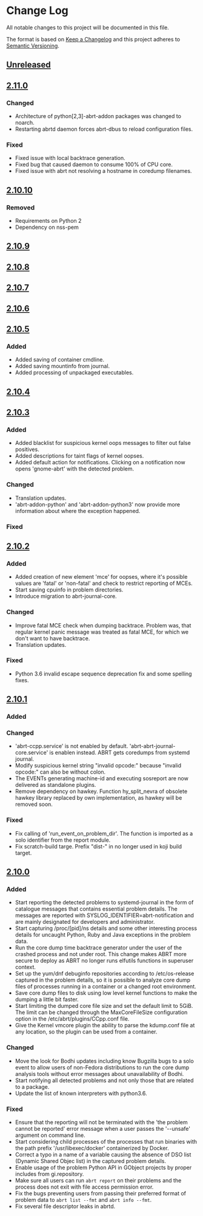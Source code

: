 # Change Log
All notable changes to this project will be documented in this file.

The format is based on [Keep a Changelog](http://keepachangelog.com/)
and this project adheres to [Semantic Versioning](http://semver.org/).

## [Unreleased]

## [2.11.0]
### Changed
- Architecture of python[2,3]-abrt-addon packages was changed to noarch.
- Restarting abrtd daemon forces abrt-dbus to reload configuration files.
### Fixed
- Fixed issue with local backtrace generation.
- Fixed bug that caused daemon to consume 100% of CPU core.
- Fixed issue with abrt not resolving a hostname in coredump filenames.

## [2.10.10]
### Removed
- Requirements on Python 2
- Dependency on nss-pem

## [2.10.9]

## [2.10.8]

## [2.10.7]

## [2.10.6]

## [2.10.5]
### Added
- Added saving of container cmdline.
- Added saving mountinfo from journal.
- Added processing of unpackaged executables.

## [2.10.4]

## [2.10.3]
### Added
- Added blacklist for suspicious kernel oops messages to filter out false
positives.
- Added descriptions for taint flags of kernel oopses.
- Added default action for notifications. Clicking on a notification now
opens 'gnome-abrt' with the detected problem.

### Changed
- Translation updates.
- 'abrt-addon-python' and 'abrt-addon-python3' now provide more information
about where the exception happened.

### Fixed

## [2.10.2]
### Added
- Added creation of new element 'mce' for oopses, where it's possible values
are 'fatal' or 'non-fatal' and check to restrict reporting of MCEs.
- Start saving cpuinfo in problem directories.
- Introduce migration to abrt-journal-core.

### Changed
- Improve fatal MCE check when dumping backtrace. Problem was, that regular
kernel panic message was treated as fatal MCE, for which we don't want to have
backtrace.
- Translation updates.

### Fixed
- Python 3.6 invalid escape sequence deprecation fix and some spelling fixes.

## [2.10.1]
### Added

### Changed
- 'abrt-ccpp.service' is not enabled by default.
'abrt-abrt-journal-core.service' is enablen instead. ABRT gets coredumps from
systemd journal.
- Modify suspicious kernel string "invalid opcode:" because "invalid opcode:"
can also be without colon.
- The EVENTs generating machine-id and executing sosreport are now delivered as
standalone plugins.
- Remove dependency on hawkey. Function hy_split_nevra of obsolete hawkey
library replaced by own implementation, as hawkey will be removed soon.

### Fixed
- Fix calling of 'run_event_on_problem_dir'. The function is imported as a solo
identifier from the report module.
- Fix scratch-build targe. Prefix "dist-" in no longer used in koji build target.


## [2.10.0]
### Added
- Start reporting the detected problems to systemd-journal in the form of
catalogue messages that contains essential problem details. The messages are
reported with SYSLOG_IDENTIFIER=abrt-notification and are mainly designated for
developers and administrator.
- Start capturing /proc/[pid]/ns details and some other interesting process
details for uncaught Python, Ruby and Java exceptions in the problem data.
- Run the core dump time backtrace generator under the user of the crashed
process and not under root. This change makes ABRT more secure to deploy as
ABRT no longer runs elfutils functions in superuser context.
- Set up the yum/dnf debuginfo repositories according to /etc/os-release
captured in the problem details, so it is possible to analyze core dump files
of processes running in a container or a changed root environment.
- Save core dump files to disk using low level kernel functions to make the
dumping a little bit faster.
- Start limiting the dumped core file size and set the default limit to 5GiB.
The limit can be changed through the MaxCoreFileSize configuration option in
the /etc/abrt/plugins/CCpp.conf file.
- Give the Kernel vmcore plugin the ability to parse the kdump.conf file at any
location, so the plugin can be used from a container.

### Changed
- Move the look for Bodhi updates including know Bugzilla bugs to a solo event
to allow users of non-Fedora distributions to run the core dump analysis tools
without error messages about unavailability of Bodhi.
- Start notifying all detected problems and not only those that are related to
a package.
- Update the list of known interpreters with python3.6.

### Fixed
- Ensure that the reporting will not be terminated with the 'the problem cannot
be reported' error message when a user passes the '--unsafe' argument on
command line.
- Start considering child processes of the processes that run binaries with the
path prefix '/usr/libexec/docker' containerized by Docker.
- Correct a typo in a name of a variable causing the absence of DSO list
(Dynamic Shared Objec list) in the captured problem details.
- Enable usage of the problem Python API in GObject projects by proper includes
from gi.repository.
- Make sure all users can run `abrt report` on their problems and the process
does not exit with file access permission error.
- Fix the bugs preventing users from passing their preferred format of problem
data to `abrt list --fmt` and `abrt info --fmt`.
- Fix several file descriptor leaks in abrtd.


[Unreleased]: https://github.com/abrt/abrt/compare/2.11.0...HEAD
[2.11.0]: https://github.com/abrt/abrt/compare/2.10.10...2.11.0
[2.10.10]: https://github.com/abrt/abrt/compare/2.10.9...2.10.10
[2.10.9]: https://github.com/abrt/abrt/compare/2.10.8...2.10.9
[2.10.8]: https://github.com/abrt/abrt/compare/2.10.7...2.10.8
[2.10.7]: https://github.com/abrt/abrt/compare/2.10.6...2.10.7
[2.10.6]: https://github.com/abrt/abrt/compare/2.10.5...2.10.6
[2.10.5]: https://github.com/abrt/abrt/compare/2.10.4...2.10.5
[2.10.4]: https://github.com/abrt/abrt/compare/2.10.3...2.10.4
[2.10.3]: https://github.com/abrt/abrt/compare/2.10.2...2.10.3
[2.10.2]: https://github.com/abrt/abrt/compare/2.10.1...2.10.2
[2.10.1]: https://github.com/abrt/abrt/compare/2.10.0...2.10.1
[2.10.0]: https://github.com/abrt/abrt/compare/2.9.0...2.10.0
